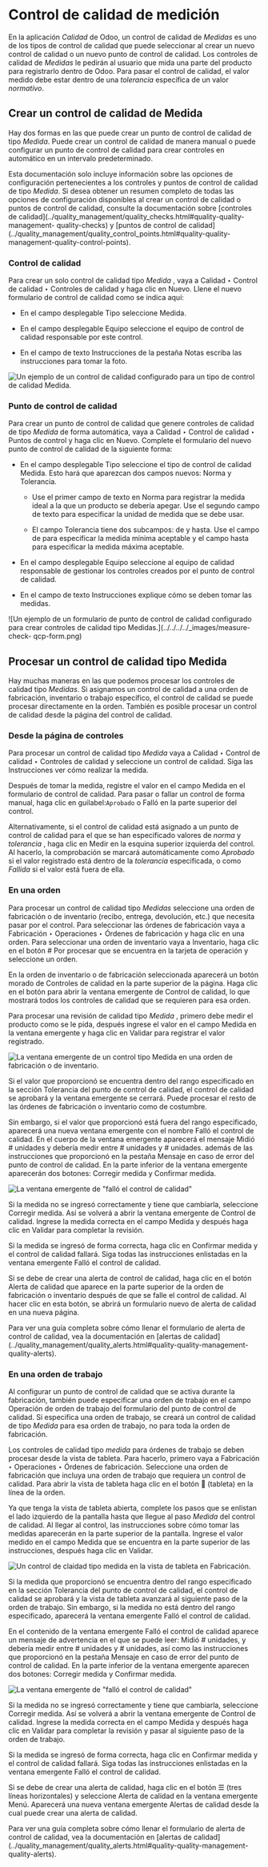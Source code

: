# Control de calidad de medición

En la aplicación _Calidad_ de Odoo, un control de calidad de _Medidas_ es uno
de los tipos de control de calidad que puede seleccionar al crear un nuevo
control de calidad o un nuevo punto de control de calidad. Los controles de
calidad de _Medidas_ le pedirán al usuario que mida una parte del producto
para registrarlo dentro de Odoo. Para pasar el control de calidad, el valor
medido debe estar dentro de una _tolerancia_ específica de un valor
_normativo_.

## Crear un control de calidad de Medida

Hay dos formas en las que puede crear un punto de control de calidad de tipo
_Medida_. Puede crear un control de calidad de manera manual o puede
configurar un punto de control de calidad para crear controles en automático
en un intervalo predeterminado.

Esta documentación solo incluye información sobre las opciones de
configuración pertenecientes a los controles y puntos de control de calidad de
tipo _Medida_. Si desea obtener un resumen completo de todas las opciones de
configuración disponibles al crear un control de calidad o puntos de control
de calidad, consulte la documentación sobre [controles de
calidad](../quality_management/quality_checks.html#quality-quality-management-
quality-checks) y [puntos de control de
calidad](../quality_management/quality_control_points.html#quality-quality-
management-quality-control-points).

### Control de calidad

Para crear un solo control de calidad tipo _Medida_ , vaya a Calidad ‣ Control
de calidad ‣ Controles de calidad y haga clic en Nuevo. Llene el nuevo
formulario de control de calidad como se indica aquí:

  * En el campo desplegable Tipo seleccione Medida.

  * En el campo desplegable Equipo seleccione el equipo de control de calidad responsable por este control.

  * En el campo de texto Instrucciones de la pestaña Notas escriba las instrucciones para tomar la foto.

![Un ejemplo de un control de calidad configurado para un tipo de control de
calidad Medida.](../../../../_images/measure-check-form-1.png)

### Punto de control de calidad

Para crear un punto de control de calidad que genere controles de calidad de
tipo _Medida_ de forma automática, vaya a Calidad ‣ Control de calidad ‣
Puntos de control y haga clic en Nuevo. Complete el formulario del nuevo punto
de control de calidad de la siguiente forma:

  * En el campo desplegable Tipo seleccione el tipo de control de calidad Medida. Esto hará que aparezcan dos campos nuevos: Norma y Tolerancia.

    * Use el primer campo de texto en Norma para registrar la medida ideal a la que un producto se debería apegar. Use el segundo campo de texto para especificar la unidad de medida que se debe usar.

    * El campo Tolerancia tiene dos subcampos: de y hasta. Use el campo de para especificar la medida mínima aceptable y el campo hasta para especificar la medida máxima aceptable.

  * En el campo desplegable Equipo seleccione al equipo de calidad responsable de gestionar los controles creados por el punto de control de calidad.

  * En el campo de texto Instrucciones explique cómo se deben tomar las medidas.

![Un ejemplo de un formulario de punto de control de calidad configurado para
crear controles de calidad tipo Medidas.](../../../../_images/measure-check-
qcp-form.png)

## Procesar un control de calidad tipo Medida

Hay muchas maneras en las que podemos procesar los controles de calidad tipo
_Medidas_. Si asignamos un control de calidad a una orden de fabricación,
inventario o trabajo específico, el control de calidad se puede procesar
directamente en la orden. También es posible procesar un control de calidad
desde la página del control de calidad.

### Desde la página de controles

Para procesar un control de calidad tipo _Medida_ vaya a Calidad ‣ Control de
calidad ‣ Controles de calidad y seleccione un control de calidad. Siga las
Instrucciones ver cómo realizar la medida.

Después de tomar la medida, registre el valor en el campo Medida en el
formulario de control de calidad. Para pasar o fallar un control de forma
manual, haga clic en guilabel:`Aprobado` o Falló en la parte superior del
control.

Alternativamente, si el control de calidad está asignado a un punto de control
de calidad para el que se han especificado valores de _norma_ y _tolerancia_ ,
haga clic en Medir en la esquina superior izquierda del control. Al hacerlo,
la comprobación se marcará automáticamente como _Aprobado_ si el valor
registrado está dentro de la _tolerancia_ especificada, o como _Fallida_ si el
valor está fuera de ella.

### En una orden

Para procesar un control de calidad tipo _Medidas_ seleccione una orden de
fabricación o de inventario (recibo, entrega, devolución, etc.) que necesita
pasar por el control. Para seleccionar las órdenes de fabricación vaya a
Fabricación ‣ Operaciones ‣ Órdenes de fabricación y haga clic en una orden.
Para seleccionar una orden de inventario vaya a Inventario, haga clic en el
botón # Por procesar que se encuentra en la tarjeta de operación y seleccione
un orden.

En la orden de inventario o de fabricación seleccionada aparecerá un botón
morado de Controles de calidad en la parte superior de la página. Haga clic en
el botón para abrir la ventana emergente de Control de calidad, lo que
mostrará todos los controles de calidad que se requieren para esa orden.

Para procesar una revisión de calidad tipo _Medida_ , primero debe medir el
producto como se le pida, después ingrese el valor en el campo Medida en la
ventana emergente y haga clic en Validar para registrar el valor registrado.

![La ventana emergente de un control tipo Medida en una orden de fabricación o
de inventario.](../../../../_images/measure-check-pop-up.png)

Si el valor que proporcionó se encuentra dentro del rango especificado en la
sección Tolerancia del punto de control de calidad, el control de calidad se
aprobará y la ventana emergente se cerrará. Puede procesar el resto de las
órdenes de fabricación o inventario como de costumbre.

Sin embargo, si el valor que proporcionó está fuera del rango especificado,
aparecerá una nueva ventana emergente con el nombre Falló el control de
calidad. En el cuerpo de la ventana emergente aparecerá el mensaje Midió #
unidades y debería medir entre # unidades y # unidades. además de las
instrucciones que proporcionó en la pestaña Mensaje en caso de error del punto
de control de calidad. En la parte inferior de la ventana emergente aparecerán
dos botones: Corregir medida y Confirmar medida.

![La ventana emergente de "falló el control de
calidad"](../../../../_images/measure-check-failed.png)

Si la medida no se ingresó correctamente y tiene que cambiarla, seleccione
Corregir medida. Así se volverá a abrir la ventana emergente de Control de
calidad. Ingrese la medida correcta en el campo Medida y después haga clic en
Validar para completar la revisión.

Si la medida se ingresó de forma correcta, haga clic en Confirmar medida y el
control de calidad fallará. Siga todas las instrucciones enlistadas en la
ventana emergente Falló el control de calidad.

Si se debe de crear una alerta de control de calidad, haga clic en el botón
Alerta de calidad que aparece en la parte superior de la orden de fabricación
o inventario después de que se falle el control de calidad. Al hacer clic en
esta botón, se abrirá un formulario nuevo de alerta de calidad en una nueva
página.

Para ver una guía completa sobre cómo llenar el formulario de alerta de
control de calidad, vea la documentación en [alertas de
calidad](../quality_management/quality_alerts.html#quality-quality-management-
quality-alerts).

### En una orden de trabajo

Al configurar un punto de control de calidad que se activa durante la
fabricación, también puede especificar una orden de trabajo en el campo
Operación de orden de trabajo del formulario del punto de control de calidad.
Si especifica una orden de trabajo, se creará un control de calidad de tipo
_Medida_ para esa orden de trabajo, no para toda la orden de fabricación.

Los controles de calidad tipo _medida_ para órdenes de trabajo se deben
procesar desde la vista de tableta. Para hacerlo, primero vaya a Fabricación ‣
Operaciones ‣ Órdenes de fabricación. Seleccione una orden de fabricación que
incluya una orden de trabajo que requiera un control de calidad. Para abrir la
vista de tableta haga clic en el botón 📱 (tableta) en la línea de la orden.

Ya que tenga la vista de tableta abierta, complete los pasos que se enlistan
el lado izquierdo de la pantalla hasta que llegue al paso _Medida_ del control
de calidad. Al llegar al control, las instrucciones sobre cómo tomar las
medidas aparecerán en la parte superior de la pantalla. Ingrese el valor
medido en el campo Medida que se encuentra en la parte superior de las
instrucciones, después haga clic en Validar.

![Un control de claidad tipo medida en la vista de tableta en
Fabricación.](../../../../_images/measure-tablet-view.png)

Si la medida que proporcionó se encuentra dentro del rango especificado en la
sección Tolerancia del punto de control de calidad, el control de calidad se
aprobará y la vista de tableta avanzará al siguiente paso de la orden de
trabajo. Sin embargo, si la medida no está dentro del rango especificado,
aparecerá la ventana emergente Falló el control de calidad.

En el contenido de la ventana emergente Falló el control de calidad aparece un
mensaje de advertencia en el que se puede leer: Midió # unidades, y debería
medir entre # unidades y # unidades, así como las instrucciones que
proporcionó en la pestaña Mensaje en caso de error del punto de control de
calidad. En la parte inferior de la ventana emergente aparecen dos botones:
Corregir medida y Confirmar medida.

![La ventana emergente de "falló el control de
calidad"](../../../../_images/measure-check-failed.png)

Si la medida no se ingresó correctamente y tiene que cambiarla, seleccione
Corregir medida. Así se volverá a abrir la ventana emergente de Control de
calidad. Ingrese la medida correcta en el campo Medida y después haga clic en
Validar para completar la revisión y pasar al siguiente paso de la orden de
trabajo.

Si la medida se ingresó de forma correcta, haga clic en Confirmar medida y el
control de calidad fallará. Siga todas las instrucciones enlistadas en la
ventana emergente Falló el control de calidad.

Si se debe de crear una alerta de calidad, haga clic en el botón ☰ (tres
líneas horizontales) y seleccione Alerta de calidad en la ventana emergente
Menú. Aparecerá una nueva ventana emergente Alertas de calidad desde la cual
puede crear una alerta de calidad.

Para ver una guía completa sobre cómo llenar el formulario de alerta de
control de calidad, vea la documentación en [alertas de
calidad](../quality_management/quality_alerts.html#quality-quality-management-
quality-alerts).

